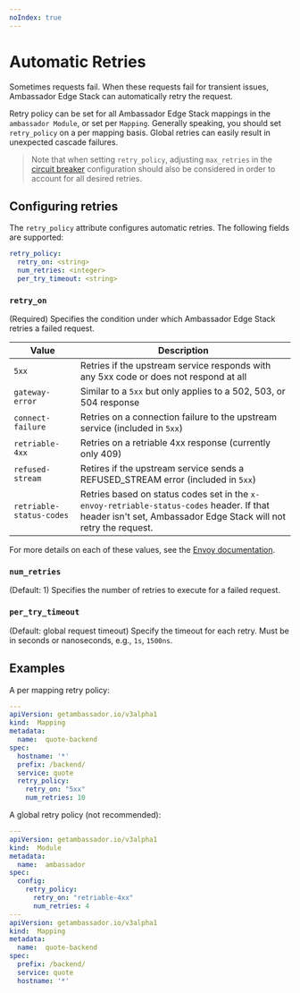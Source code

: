 ```yaml
---
noIndex: true
---
```


# Automatic Retries

Sometimes requests fail. When these requests fail for transient issues, Ambassador Edge Stack can automatically retry the request.

Retry policy can be set for all Ambassador Edge Stack mappings in the `ambassador Module`, or set per `Mapping`. Generally speaking, you should set `retry_policy` on a per mapping basis. Global retries can easily result in unexpected cascade failures.

> Note that when setting `retry_policy`, adjusting `max_retries` in the [circuit breaker](circuit-breakers.md) configuration should also be considered in order to account for all desired retries.

## Configuring retries

The `retry_policy` attribute configures automatic retries. The following fields are supported:

```yaml
retry_policy:
  retry_on: <string>
  num_retries: <integer>
  per_try_timeout: <string>
```

### `retry_on`

(Required) Specifies the condition under which Ambassador Edge Stack retries a failed request.

| Value                    | Description                                                                                                                                                   |
| ------------------------ | ------------------------------------------------------------------------------------------------------------------------------------------------------------- |
| `5xx`                    | Retries if the upstream service responds with any 5xx code or does not respond at all                                                                         |
| `gateway-error`          | Similar to a `5xx` but only applies to a 502, 503, or 504 response                                                                                            |
| `connect-failure`        | Retries on a connection failure to the upstream service (included in `5xx`)                                                                                   |
| `retriable-4xx`          | Retries on a retriable 4xx response (currently only 409)                                                                                                      |
| `refused-stream`         | Retires if the upstream service sends a REFUSED\_STREAM error (included in `5xx`)                                                                             |
| `retriable-status-codes` | Retries based on status codes set in the `x-envoy-retriable-status-codes` header. If that header isn't set, Ambassador Edge Stack will not retry the request. |

For more details on each of these values, see the [Envoy documentation](https://www.envoyproxy.io/docs/envoy/v1.9.0/configuration/http_filters/router_filter#x-envoy-retry-on).

### `num_retries`

(Default: 1) Specifies the number of retries to execute for a failed request.

### `per_try_timeout`

(Default: global request timeout) Specify the timeout for each retry. Must be in seconds or nanoseconds, e.g., `1s`, `1500ns`.

## Examples

A per mapping retry policy:

```yaml
---
apiVersion: getambassador.io/v3alpha1
kind:  Mapping
metadata:
  name:  quote-backend
spec:
  hostname: '*'
  prefix: /backend/
  service: quote
  retry_policy:
    retry_on: "5xx"
    num_retries: 10
```

A global retry policy (not recommended):

```yaml
---
apiVersion: getambassador.io/v3alpha1
kind:  Module
metadata:
  name:  ambassador
spec:
  config:
    retry_policy:
      retry_on: "retriable-4xx"
      num_retries: 4
---
apiVersion: getambassador.io/v3alpha1
kind:  Mapping
metadata:
  name:  quote-backend
spec:
  prefix: /backend/
  service: quote
  hostname: '*'
```
